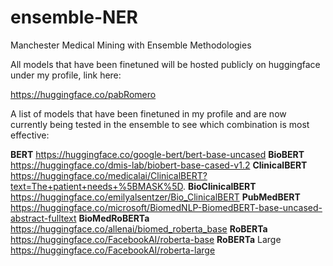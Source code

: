 # ensemble-NER
Manchester Medical Mining with Ensemble Methodologies

All models that have been finetuned will be hosted publicly on huggingface under my profile, link here:

https://huggingface.co/pabRomero

A list of models that have been finetuned in my profile and are now currently being tested in the ensemble to see which combination is most effective:

**BERT**	https://huggingface.co/google-bert/bert-base-uncased 
**BioBERT**	https://huggingface.co/dmis-lab/biobert-base-cased-v1.2
**ClinicalBERT**	https://huggingface.co/medicalai/ClinicalBERT?text=The+patient+needs+%5BMASK%5D. 
**BioClinicalBERT**	https://huggingface.co/emilyalsentzer/Bio_ClinicalBERT
**PubMedBERT**	https://huggingface.co/microsoft/BiomedNLP-BiomedBERT-base-uncased-abstract-fulltext 
**BioMedRoBERTa**	https://huggingface.co/allenai/biomed_roberta_base 
**RoBERTa**	https://huggingface.co/FacebookAI/roberta-base
**RoBERTa** Large	https://huggingface.co/FacebookAI/roberta-large
